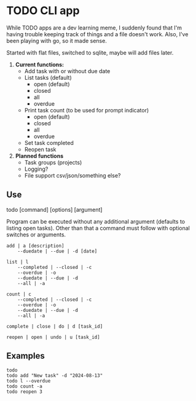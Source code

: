 
# TODO CLI app
While TODO apps are a dev learning meme, I suddenly found that I'm having trouble keeping track of things and a file doesn't work. Also, I've been playing with go, so it made sense.

Started with flat files, switched to sqlite, maybe will add files later.
1. **Current functions:**
	* Add task with or without due date
	* List tasks (default)
		* open (default)
		* closed
		* all
		* overdue
	* Print task count (to be used for prompt indicator)
		* open (default)
		* closed
		* all
		* overdue
	* Set task completed
	* Reopen task
2. **Planned functions**
	* Task groups (projects)
	* Logging?
	* File support csv/json/something else?

## Use

todo [command] [options] [argument]
	
Program can be executed without any additional argument (defaults to listing open tasks). Other than that a command must follow with optional switches or arguments.

	add | a [description]
		--duedate | --due | -d [date]
		
	list | l
		--completed | --closed | -c
		--overdue | -o
		--duedate | --due | -d
		--all | -a
	
	count | c
		--completed | --closed | -c
		--overdue | -o
		--duedate | --due | -d
		--all | -a

	complete | close | do | d [task_id]
	
	reopen | open | undo | u [task_id]

## Examples
```
todo
todo add "New task" -d "2024-08-13"
todo l --overdue
todo count -a 
todo reopen 3
```

